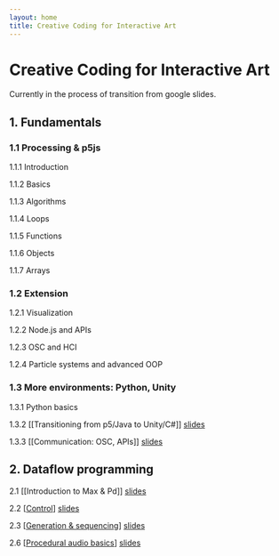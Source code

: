 ```yaml
---
layout: home
title: Creative Coding for Interactive Art
---
```


# Creative Coding for Interactive Art

Currently in the process of transition from google slides.

## 1. Fundamentals

### 1.1 Processing & p5js

1.1.1 Introduction

1.1.2 Basics

1.1.3 Algorithms

1.1.4 Loops

1.1.5 Functions

1.1.6 Objects

1.1.7 Arrays

### 1.2 Extension

1.2.1 Visualization

1.2.2 Node.js and APIs

1.2.3 OSC and HCI

1.2.4 Particle systems and advanced OOP

### 1.3 More environments: Python, Unity

1.3.1 Python basics

1.3.2 [[Transitioning from p5/Java to Unity/C#]]  [slides]()

1.3.3 [[Communication: OSC, APIs]]  [slides]()

## 2. Dataflow programming

2.1 [[Introduction to Max & Pd]]  [slides]()

2.2 [[Control]]  [slides]()

2.3 [[Generation & sequencing]]  [slides]()

2.6 [[Procedural audio basics]]  [slides]()


[//begin]: # "Autogenerated link references for markdown compatibility"
[Control]: control.md "Control"
[Generation & sequencing]: generation--sequencing.md "Generation & Sequencing"
[Procedural audio basics]: procedural-audio-basics.md "Procedural Audio Basics"
[//end]: # "Autogenerated link references"